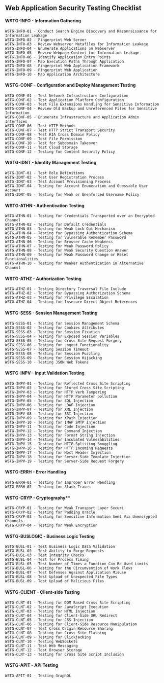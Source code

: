 ## Web Application Security Testing Checklist

#### WSTG-INFO - Information Gathering

    WSTG-INFO-01 - Conduct Search Engine Discovery and Reconnaissance for Information Leakage
    WSTG-INFO-02 - Fingerprint Web Server
    WSTG-INFO-03 - Review Webserver Metafiles for Information Leakage
    WSTG-INFO-04 - Enumerate Applications on Webserver
    WSTG-INFO-05 - Review Webpage Content for Information Leakage
    WSTG-INFO-06 - Identify Application Entry Points
    WSTG-INFO-07 - Map Execution Paths Through Application
    WSTG-INFO-08 - Fingerprint Web Application Framework
    WSTG-INFO-09 - Fingerprint Web Application
    WSTG-INFO-10 - Map Application Architecture

#### WSTG-CONF - Configuration and Deploy Management Testing

    WSTG-CONF-01 - Test Network Infrastructure Configuration
    WSTG-CONF-02 - Test Application Platform Configuration
    WSTG-CONF-03 - Test File Extensions Handling for Sensitive Information
    WSTG-CONF-04 - Review Old Backup and Unreferenced Files for Sensitive Information
    WSTG-CONF-05 - Enumerate Infrastructure and Application Admin Interfaces
    WSTG-CONF-06 - Test HTTP Methods
    WSTG-CONF-07 - Test HTTP Strict Transport Security
    WSTG-CONF-08 - Test RIA Cross Domain Policy
    WSTG-CONF-09 - Test File Permission
    WSTG-CONF-10 - Test for Subdomain Takeover
    WSTG-CONF-11 - Test Cloud Storage
    WSTG-CONF-12 - Testing for Content Security Policy

#### WSTG-IDNT - Identity Management Testing

    WSTG-IDNT-01 - Test Role Definitions
    WSTG-IDNT-02 - Test User Registration Process
    WSTG-IDNT-03 - Test Account Provisioning Process
    WSTG-IDNT-04 - Testing for Account Enumeration and Guessable User Account
    WSTG-IDNT-05 - Testing for Weak or Unenforced Username Policy

#### WSTG-ATHN - Authentication Testing

    WSTG-ATHN-01 - Testing for Credentials Transported over an Encrypted Channel
    WSTG-ATHN-02 - Testing for Default Credentials
    WSTG-ATHN-03 - Testing for Weak Lock Out Mechanism
    WSTG-ATHN-04 - Testing for Bypassing Authentication Schema
    WSTG-ATHN-05 - Testing for Vulnerable Remember Password
    WSTG-ATHN-06 - Testing for Browser Cache Weakness
    WSTG-ATHN-07 - Testing for Weak Password Policy
    WSTG-ATHN-08 - Testing for Weak Security Question Answer
    WSTG-ATHN-09 - Testing for Weak Password Change or Reset Functionalities
    WSTG-ATHN-10 - Testing for Weaker Authentication in Alternative Channel

#### WSTG-ATHZ - Authorization Testing

    WSTG-ATHZ-01 - Testing Directory Traversal File Include
    WSTG-ATHZ-02 - Testing for Bypassing Authorization Schema
    WSTG-ATHZ-03 - Testing for Privilege Escalation
    WSTG-ATHZ-04 - Testing for Insecure Direct Object References

#### WSTG-SESS - Session Management Testing

    WSTG-SESS-01 - Testing for Session Management Schema
    WSTG-SESS-02 - Testing for Cookies Attributes
    WSTG-SESS-03 - Testing for Session Fixation
    WSTG-SESS-04 - Testing for Exposed Session Variables
    WSTG-SESS-05 - Testing for Cross Site Request Forgery
    WSTG-SESS-06 - Testing for Logout Functionality
    WSTG-SESS-07 - Testing Session Timeout
    WSTG-SESS-08 - Testing for Session Puzzling
    WSTG-SESS-09 - Testing for Session Hijacking
    WSTG-SESS-10 - Testing JSON Web Tokens

#### WSTG-INPV - Input Validation Testing

    WSTG-INPV-01 - Testing for Reflected Cross Site Scripting
    WSTG-INPV-02 - Testing for Stored Cross Site Scripting
    WSTG-INPV-03 - Testing for HTTP Verb Tampering
    WSTG-INPV-04 - Testing for HTTP Parameter pollution
    WSTG-INPV-05 - Testing for SQL Injection
    WSTG-INPV-06 - Testing for LDAP Injection
    WSTG-INPV-07 - Testing for XML Injection
    WSTG-INPV-08 - Testing for SSI Injection
    WSTG-INPV-09 - Testing for XPath Injection
    WSTG-INPV-10 - Testing for IMAP SMTP Injection
    WSTG-INPV-11 - Testing for Code Injection
    WSTG-INPV-12 - Testing for Command Injection
    WSTG-INPV-13 - Testing for Format String Injection
    WSTG-INPV-14 - Testing for Incubated Vulnerabilities
    WSTG-INPV-15 - Testing for HTTP Splitting Smuggling
    WSTG-INPV-16 - Testing for HTTP Incoming Requests
    WSTG-INPV-17 - Testing for Host Header Injection
    WSTG-INPV-18 - Testing for Server-Side Template Injection
    WSTG-INPV-19 - Testing for Server-Side Request Forgery

#### WSTG-ERRH - Error Handling

    WSTG-ERRH-01 - Testing for Improper Error Handling
    WSTG-ERRH-02 - Testing for Stack Traces

#### WSTG-CRYP - Cryptography\*\*

    WSTG-CRYP-01 - Testing for Weak Transport Layer Securi
    WSTG-CRYP-02 - Testing for Padding Oracle
    WSTG-CRYP-03 - Testing for Sensitive Information Sent Via Unencrypted Channels
    WSTG-CRYP-04 - Testing for Weak Encryption

#### WSTG-BUSLOGIC - Business Logic Testing

    WSTG-BUSL-01 - Test Business Logic Data Validation
    WSTG-BUSL-02 - Test Ability to Forge Requests
    WSTG-BUSL-03 - Test Integrity Checks
    WSTG-BUSL-04 - Test for Process Timing
    WSTG-BUSL-05 - Test Number of Times a Function Can Be Used Limits
    WSTG-BUSL-06 - Testing for the Circumvention of Work Flows
    WSTG-BUSL-07 - Test Defenses Against Application Misuse
    WSTG-BUSL-08 - Test Upload of Unexpected File Types
    WSTG-BUSL-09 - Test Upload of Malicious Files

#### WSTG-CLIENT - Client-side Testing

    WSTG-CLNT-01 - Testing for DOM Based Cross Site Scripting
    WSTG-CLNT-02 - Testing for JavaScript Execution
    WSTG-CLNT-03 - Testing for HTML Injection
    WSTG-CLNT-04 - Testing for Client-Side URL Redirect
    WSTG-CLNT-05 - Testing for CSS Injection
    WSTG-CLNT-06 - Testing for Client-Side Resource Manipulation
    WSTG-CLNT-07 - Test Cross Origin Resource Sharing
    WSTG-CLNT-08 - Testing for Cross Site Flashing
    WSTG-CLNT-09 - Testing for Clickjacking
    WSTG-CLNT-10 - Testing WebSockets
    WSTG-CLNT-11 - Test Web Messaging
    WSTG-CLNT-12 - Test Browser Storage
    WSTG-CLNT-13 - Testing for Cross Site Script Inclusion

#### WSTG-APIT - API Testing

    WSTG-APIT-01 - Testing GraphQL
